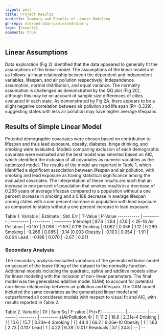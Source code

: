 ```yaml
---
layout: post
title: Project Results
subtitle: Summary and Results of Linear Modeling
gh-repo: alexandrabarry/alexandrabarry
tags: [results]
comments: true
---
```


## Linear Assumptions 
Data exploration (Fig 2) identified that the data appeared to generally fit the assumptions of the linear model. The assumptions of the linear model are as follows: a linear relationship between the dependent and independent variables, lifespan, and air pollution respectively; independence assumption, normal distribution, and equal variance. The normality assumption is challenged as demonstrated by the QQ plot (Fig 2C), although this may be on account of sample size differences of cities evaluated in each state. As demonstrated by Fig 2A, there appears to be a slight negative correlation between air pollution and life span (R=-0.339), suggesting states with less air pollution may have higher average lifespans. 

## Results of Simple Linear Model

Potential demographic covariates were chosen based on contribution to lifespan and thus lead exposure, obesity, diabetes, binge drinking, and smoking were evaluated. Models comparing exclusion of each demographic covariate were evaluated and the best model was selected based on AIC, which identified the inclusion of all covariates as numeric variables as the optimized model. The results of the model are reported in Table 1, which identified a significant association between lifespan and air pollution, with smoking and lead exposure as having statistical significance among the evaluated covariates. The interpretation of these results are such that an increase in one percent of population that smokes results in a decrease of 0.266 years of average lifespan compared to a population without a one percent increase in smoking and a 0.188 decrease in average lifespan among states with a one percent increase in population with lead exposure as compared to states without a one percent increase in lead exposure.

Table 1. 
Variable | Estimate | Std. Err | T-Value | P-Value
----------- | --------- | --------- | --------- | ---------
Intercept | 87.6 | 1.84 | 47.6 | < 2E-16
Air Pollution | -0.157 | 0.098 | -1.59 | 0.118
Drinking | 0.062 | 0.056 | 1.12 | 0.269
Smoking | -0.266 | 0.085 | -3.14 |0.003
Obesity | -0.103 | 0.054 | -1.91 | 0.064
Lead | -0.188 | 0.070 | -2.67 | 0.011

### Secondary Analysis 

The secondary analysis evaluated variations of the generalized linear model on account of the loose fitting of the dataset to the normality function. Additional models including the quadratic, spline and additive models allow for linear modeling with the inclusion of non-linear parameters. The final model was the generalized additive model (GAM) to account for potential non-linear relationship between air pollution and lifespan. The GAM model included the same covariates as the generalized linear model and outperformed all considered models with respect to visual fit and AIC, with results reported in Table 2. 

Table 2.
Variable | Df | Sum Sq | F value | Pr(>F)
----------- | --------- | --------- | --------- | ---------
s(AirPollution,4) | 1| 11.2 | 16.6 | 2.31e-4
Drinking | 1 | 10.6 | 15.7 | 3.23e-4
Smoking | 1 | 44.4 | 66.2 | 9.26e-10
Obesity | 1 | 1.83 | 2.73 | 0.107
Lead | 1 | 4.22 | 6.28 | 0.017
Residuals | 37 | 24.8 | -- | --
